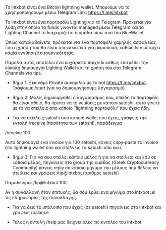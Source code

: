 Το lntxbot είναι ένα Bitcoin lightning wallet.
Μπορούμε να το χρησιμοποιήσουμε μέσω Telegram 
Link: https://t.me/lntxbot

Το lntxbot είναι ένα πορτοφόλι Lighting για το Telegram. Πρόκειται για λύση στην οποία τα funds γίνονται managed μέσω Telegram και το Lighting Channel το διαχειρίζεται η ομάδα πίσω από του BlueWallet.

Όπως καταλαβαίνετε, πρόκειται για ένα πορτοφόλι χαμηλής ασφαλείας, που η χρήση του θα είναι αποκλειστικά για μικροποσά, καθώς δεν υπάρχει καμία εγγύηση λειτουργικότητας.

Παρόλα αυτά, αποτελεί ένα ευχάριστο παιχνίδι καθώς επιτρέπει την εύκολη δημιουργία Lighting Wallet και τη χρήση του στα Telegram Channels για tips.

- Βήμα 1: Ξεκινάμε Private συνομιλία με το bot https://t.me/lntxbot. Γράφουμε /start (για να δημιουργήσουμε λογαριασμό)

- Βήμα 2: Μόλις δημιουργηθεί ο λογαριασμός σου, επείδη το πορτοφόλι θα είναι άδειο, θα πρέπει να το γεμίσεις με κάποια satoshi, αυτό γίνετε με το να στείλεις απο κάποιο "lightning πορτοφόλι" που έχεις ήδη.

- Για να στείλεις satoshi απο κάποιο wallet που έχεις, γράφεις την εντολή /receive (ποσότητα των satoshi), παράδειγμα

/receive 100

Αυτό δημιουργεί ενα invoice για 100 satoshi, κάνεις copy-paste το invoice στο lightning wallet σου και στέλνεις τα satoshi απο εκεί.

- Βήμα 3: Για να σου στείλει κάποιο μέλος ή για να στείλεις και εσύ σε κάποιο μέλος, πηγαίνεις στο group της ομάδας (Greek Cryptocurrency Community) κάνεις reply σε κάποιο μήνυμα του μέλους που θέλεις να στείλεις και γράφεις /tip@lntxbot (αριθμός satoshi)

Παραδειγμα: /tip@lntxbot 100

Αν η συναλλαγή ήταν επιτυxής, θα σου έρθει ενα μήνυμα στο lntxbot με τις πληροφορίες της συναλλαγής.

- Για να δεις το υπόλοιπο που έχεις (σε satoshi) πηγαίνεις στο lntxbot και γράφεις /balance

- Τέλος η εντολή /help μας δείχνει όλες τις εντολές του lntxbot
